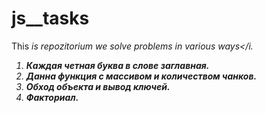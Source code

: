 # js__tasks

This <i>is repozitorium we solve problems in various ways</i.
<ol>

<li><b> Каждая четная буква в слове заглавная.</b></li>
<li><b>Данна функция с массивом и количеством чанков.</b></li>
<li><b>Обход объекта и вывод ключей.</b></li>
<li><b>Факториал.</b></li>
</ol>
